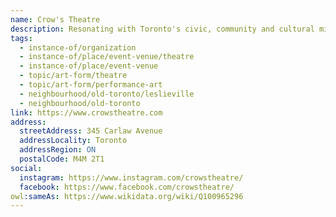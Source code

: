 ```yaml
---
name: Crow's Theatre
description: Resonating with Toronto's civic, community and cultural milieu – Crow's Theatre at Streetcar Crowsnest adapts and evolves as the social, economic, cultural environment of the city adapts and evolves. Crow's Theatre is distinguished as a preeminent cultural destination for its far-reaching imagination, ideas, exchange, diversity and grassroots belief in how artists and their work can change and sustain the life of communities.
tags:
  - instance-of/organization
  - instance-of/place/event-venue/theatre
  - instance-of/place/event-venue
  - topic/art-form/theatre
  - topic/art-form/performance-art
  - neighbourhood/old-toronto/leslieville
  - neighbourhood/old-toronto
link: https://www.crowstheatre.com
address:
  streetAddress: 345 Carlaw Avenue
  addressLocality: Toronto
  addressRegion: ON
  postalCode: M4M 2T1
social:
  instagram: https://www.instagram.com/crowstheatre/
  facebook: https://www.facebook.com/crowstheatre/
owl:sameAs: https://www.wikidata.org/wiki/Q100965296
---
```

